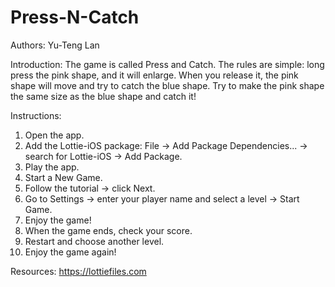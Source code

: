 # Press-N-Catch

Authors:
Yu-Teng Lan

Introduction:
The game is called Press and Catch.
The rules are simple: long press the pink shape, and it will enlarge. When you release it, the pink shape will move and try to catch the blue shape.
Try to make the pink shape the same size as the blue shape and catch it!

Instructions:
1. Open the app.
2. Add the Lottie-iOS package:
File -> Add Package Dependencies... -> search for Lottie-iOS -> Add Package.
3. Play the app.
4. Start a New Game.
5. Follow the tutorial -> click Next.
6. Go to Settings -> enter your player name and select a level -> Start Game.
7. Enjoy the game!
8. When the game ends, check your score.
9. Restart and choose another level.
10. Enjoy the game again!

Resources:
https://lottiefiles.com
